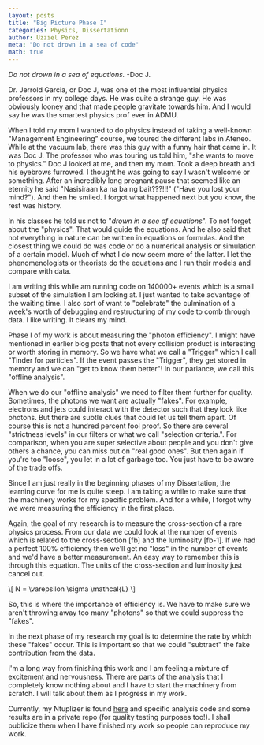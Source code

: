 ```yaml
---
layout: posts
title: "Big Picture Phase I"
categories: Physics, Dissertationn
author: Uzziel Perez
meta: "Do not drown in a sea of code"
math: true
---
```


*Do not drown in a sea of equations.* -Doc J.

Dr. Jerrold Garcia, or Doc J, was one of the most influential physics  professors in my college days. He was quite a strange guy. He was obviously looney and that made people gravitate towards him. And I would say he was the smartest physics prof ever in ADMU.

When I told my mom I wanted to do physics instead of taking a well-known "Management Engineering" course, we toured the different labs in Ateneo. While at the vacuum lab, there was this guy with a funny hair that came in. It was Doc J. The professor who was touring us told him, "she wants to move to physics." Doc J looked at me, and then my mom. Took a deep breath and his eyebrows furrowed. I thought he was going to say I wasn't welcome or something. After an incredibly long pregnant pause that seemed like an eternity he said "Nasisiraan ka na ba ng bait???!!!" ("Have you lost your mind?"). And then he smiled. I forgot what happened next but you know, the rest was history.

In his classes he told us not to "*drown in a see of equations*". To not forget about the "physics". That would guide the equations. And he also said that not everything in nature can be written in equations or formulas. And the closest thing we could do was code or do a numerical analysis or simulation of a certain model. Much of what I do now seem more of the latter. I let the phenomenologists or theorists do the equations and I run their models and compare with data.

I am writing this while am running code on 140000+ events which is a small subset of the simulation I am looking at. I just wanted to take advantage of the waiting time. I also sort of want to "celebrate" the culmination of a week's worth of debugging and restructuring of my code to comb through data. I like writing. It clears my mind.

Phase I of my work is about measuring the "photon efficiency". I might have mentioned in earlier blog posts that not every collision product is interesting or worth storing in memory. So we have what we call a "Trigger" which I call "Tinder for particles". If the event passes the "Trigger", they get stored in memory and we can "get to know them better"! In our parlance, we call this "offline analysis".

When we do our "offline analysis" we need to filter them further for quality. Sometimes, the photons we want are actually "fakes". For example, electrons and jets could interact with the detector such that they look like photons. But there are subtle clues that could let us tell them apart. Of course this is not a hundred percent fool proof. So there are several "strictness levels" in our filters or what we call "selection criteria.". For comparison, when you are super selective about people and you don't give others a chance, you can miss out on "real good ones". But then again if you're too "loose", you let in a lot of garbage too. You just have to be aware of the trade offs.

Since I am just really in the beginning phases of my Dissertation, the learning curve for me is quite steep. I am taking a while to make sure that the machinery works for my specific problem. And for a while, I forgot why we were measuring the efficiency in the first place.

Again, the goal of my research is to measure the cross-section of a rare physics process. From our data we could look at the number of events which is related to the cross-section [fb] and the luminosity [fb-1]. If we had a perfect 100\% efficiency then we'll get no "loss" in the number of events and we'd have a better measurement. An easy way to remember this is through this equation. The units of the cross-section and luminosity just cancel out.

\\[ N = \varepsilon \sigma \mathcal{L} \\]

So, this is where the importance of efficiency is. We have to make sure we aren't throwing away too many "photons" so that we could suppress the "fakes".

In the next phase of my research my goal is to determine the rate by which these "fakes" occur. This is important so that we could "subtract" the fake contribution from the data.

I'm a long way from finishing this work and I am feeling a mixture of excitement and nervousness. There are parts of the analysis that I completely know nothing about and I have to start the machinery from scratch. I will talk about them as I progress in my work.

Currently, my Ntuplizer is found [here](https://github.com/uzzielperez/multiphoton-analysis) and specific analysis code and some results are in a private repo (for quality testing purposes too!). I shall publicize them when I have finished my work so people can reproduce my work.
